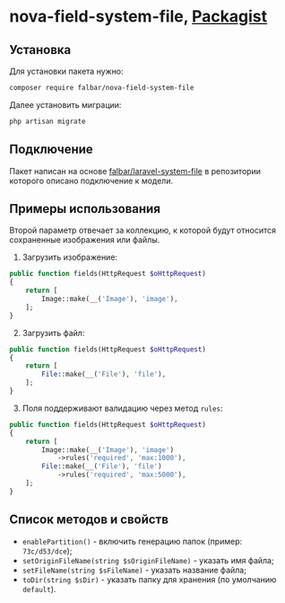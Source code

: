 # nova-field-system-file, [Packagist](https://packagist.org/packages/falbar/nova-field-system-file)

## Установка

Для установки пакета нужно:

```bash
composer require falbar/nova-field-system-file
```

Далее установить миграции:

```bash
php artisan migrate
```

## Подключение

Пакет написан на основе [falbar/laravel-system-file](https://github.com/falbarRu/laravel-system-file) в репозитории которого описано подключение к модели.

## Примеры использования

Второй параметр отвечает за коллекцию, к которой будут относится сохраненные изображения или файлы.

1. Загрузить изображение:

```php
public function fields(HttpRequest $oHttpRequest)
{
    return [
        Image::make(__('Image'), 'image'),
    ];
}
```

2. Загрузить файл:

```php
public function fields(HttpRequest $oHttpRequest)
{
    return [
        File::make(__('File'), 'file'),
    ];
}
```

3. Поля поддерживают валидацию через метод `rules`:

```php
public function fields(HttpRequest $oHttpRequest)
{
    return [
        Image::make(__('Image'), 'image')
            ->rules('required', 'max:1000'),
        File::make(__('File'), 'file')
            ->rules('required', 'max:5000'),
    ];
}
```

## Список методов и свойств

* `enablePartition()` - включить генерацию папок (пример: `73c/d53/dce`);
* `setOriginFileName(string $sOriginFileName)` - указать имя файла;
* `setFileName(string $sFileName)` - указать название файла;
* `toDir(string $sDir)` - указать папку для хранения (по умолчанию `default`).
